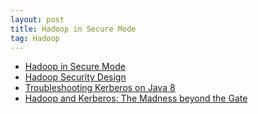 ```yaml
---
layout: post
title: Hadoop in Secure Mode
tag: Hadoop
---
```


* [Hadoop in Secure Mode](https://hadoop.apache.org/docs/stable/hadoop-project-dist/hadoop-common/SecureMode.html)
* [Hadoop Security Design](https://issues.apache.org/jira/secure/attachment/12428537/security-design.pdf)
* [Troubleshooting Kerberos on Java 8](http://docs.oracle.com/javase/8/docs/technotes/guides/security/jgss/tutorials/Troubleshooting.html)
* [Hadoop and Kerberos: The Madness beyond the Gate](https://steveloughran.gitbooks.io/kerberos_and_hadoop/content/)